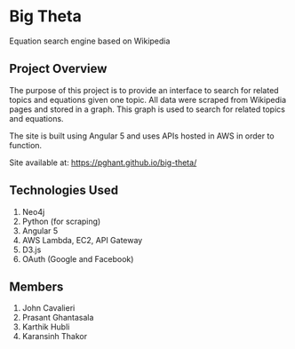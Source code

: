 # Big Theta
Equation search engine based on Wikipedia

## Project Overview

The purpose of this project is to provide an interface to search for related topics and equations given one topic. All data were scraped from Wikipedia pages and stored in a graph. This graph is used to search for related topics and equations.

The site is built using Angular 5 and uses APIs hosted in AWS in order to function.

Site available at: https://pghant.github.io/big-theta/

## Technologies Used
1. Neo4j
2. Python (for scraping)
3. Angular 5
4. AWS Lambda, EC2, API Gateway
5. D3.js
6. OAuth (Google and Facebook)

## Members

1. John Cavalieri
2. Prasant Ghantasala
3. Karthik Hubli
4. Karansinh Thakor
